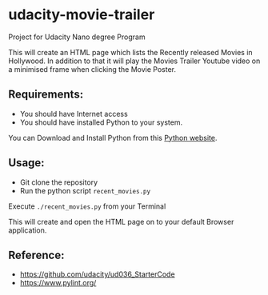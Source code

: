 # udacity-movie-trailer
Project for Udacity Nano degree Program

This will create an HTML page which lists the Recently released Movies in Hollywood. In addition to that it will play the Movies Trailer Youtube video on a minimised frame when clicking the Movie Poster.

## Requirements:
- You should have Internet access
- You should have installed Python to your system.

You can Download and Install Python from this [Python website](https://www.python.org/downloads/).

## Usage:
- Git clone the repository
- Run the python script `recent_movies.py`

Execute `./recent_movies.py` from your Terminal

This will create and open the HTML page on to your default Browser application.

## Reference:

- https://github.com/udacity/ud036_StarterCode
- https://www.pylint.org/




